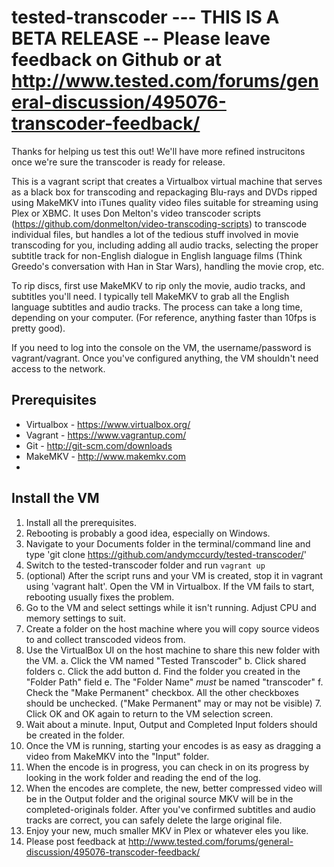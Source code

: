 # tested-transcoder   --- THIS IS A BETA RELEASE -- Please leave feedback on Github or at http://www.tested.com/forums/general-discussion/495076-transcoder-feedback/

Thanks for helping us test this out! We'll have more refined instrucitons once we're sure the transcoder is ready for release.

This is a vagrant script that creates a Virtualbox virtual machine that serves as a black box for transcoding and repackaging Blu-rays and DVDs ripped using MakeMKV into iTunes quality video files suitable for streaming using Plex or XBMC. It uses Don Melton's video transcoder scripts (https://github.com/donmelton/video-transcoding-scripts) to transcode individual files, but handles a lot of the tedious stuff involved in movie transcoding for you, including adding all audio tracks, selecting the proper subtitle track for non-English dialogue in English language films (Think Greedo's conversation with Han in Star Wars), handling the movie crop, etc. 

To rip discs, first use MakeMKV to rip only the movie, audio tracks, and subtitles you'll need. I typically tell MakeMKV to grab all the English language subtitles and audio tracks. The process can take a long time, depending on your computer. (For reference, anything faster than 10fps is pretty good). 

If you need to log into the console on the VM, the username/password is vagrant/vagrant. Once you've configured anything, the VM shouldn't need access to the network.

## Prerequisites

* Virtualbox - https://www.virtualbox.org/
* Vagrant - https://www.vagrantup.com/
* Git - http://git-scm.com/downloads
* MakeMKV - http://www.makemkv.com
* 

## Install the VM

1. Install all the prerequisites. 
2. Rebooting is probably a good idea, especially on Windows.
2. Navigate to your Documents folder in the terminal/command line and type 'git clone https://github.com/andymccurdy/tested-transcoder/'
3. Switch to the tested-transcoder folder and run `vagrant up`
4. (optional) After the script runs and your VM is created, stop it in vagrant using 'vagrant halt'. Open the VM in Virtualbox. If the VM fails to start, rebooting usually fixes the problem.
5. Go to the VM and select settings while it isn't running. Adjust CPU and memory settings to suit. 
6. Create a folder on the host machine where you will copy source videos to
and collect transcoded videos from. 
7. Use the VirtualBox UI on the host machine to share this new folder with the VM.
    a. Click the VM named "Tested Transcoder"
    b. Click shared folders
    c. Click the add button
    d. Find the folder you created in the "Folder Path" field
    e. The "Folder Name" *must* be named "transcoder"
    f. Check the "Make Permanent" checkbox. All the other checkboxes should be unchecked. ("Make Permanent" may or may not be visible)
    7. Click OK and OK again to return to the VM selection screen.
8. Wait about a minute. Input, Output and Completed Input folders should be created in the folder.
9. Once the VM is running, starting your encodes is as easy as dragging a video from MakeMKV into the "Input" folder.
10. When the encode is in progress, you can check in on its progress by looking in the work folder and reading the end of the log. 
11. When the encodes are complete, the new, better compressed video will be in the Output folder and the original source MKV will be in the completed-originals folder. After you've confirmed subtitles and audio tracks are correct, you can safely delete the large original file.
12. Enjoy your new, much smaller MKV in Plex or whatever eles you like. 
13. Please post feedback at http://www.tested.com/forums/general-discussion/495076-transcoder-feedback/
